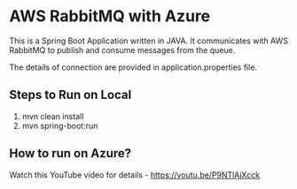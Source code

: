 # AWS RabbitMQ with Azure
This is a Spring Boot Application written in JAVA. It communicates with AWS RabbitMQ to publish and consume messages from the queue. 

The details of connection are provided in application.properties file.

## **Steps to Run on Local**
1. mvn clean install 
2. mvn spring-boot:run 


## **How to run on Azure?**
Watch this YouTube video for details - https://youtu.be/P9NTlAjXcck
